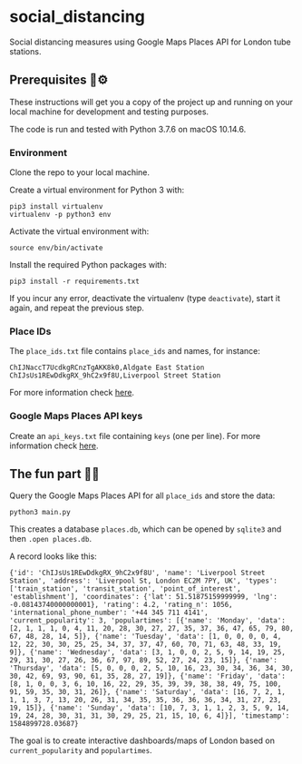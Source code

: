 # social_distancing
Social distancing measures using Google Maps Places API for London tube stations.

## Prerequisites 🔧⚙️

These instructions will get you a copy of the project up and running on your local machine for development and testing purposes.

The code is run and tested with Python 3.7.6 on macOS 10.14.6.

### Environment

Clone the repo to your local machine.

Create a virtual environment for Python 3 with:

    pip3 install virtualenv
    virtualenv -p python3 env

Activate the virtual environment with:

    source env/bin/activate

Install the required Python packages with:

    pip3 install -r requirements.txt

If you incur any error, deactivate the virtualenv (type `deactivate`), start it again, and repeat the previous step.

### Place IDs

The `place_ids.txt` file contains `place_ids` and names, for instance:

    ChIJNaccT7UcdkgRCnzTgAKK8k0,Aldgate East Station
    ChIJsUs1REwDdkgRX_9hC2x9f8U,Liverpool Street Station

For more information check [here](https://developers.google.com/places/web-service/place-id).

### Google Maps Places API keys

Create an `api_keys.txt` file containing `keys` (one per line).
For more information check [here](https://developers.google.com/places/web-service/get-api-key).

## The fun part 🎉🚀

Query the Google Maps Places API for all `place_ids` and store the data:

    python3 main.py

This creates a database `places.db`, which can be opened by `sqlite3` and then `.open places.db`.

A record looks like this:

    {'id': 'ChIJsUs1REwDdkgRX_9hC2x9f8U', 'name': 'Liverpool Street Station', 'address': 'Liverpool St, London EC2M 7PY, UK', 'types': ['train_station', 'transit_station', 'point_of_interest', 'establishment'], 'coordinates': {'lat': 51.51875159999999, 'lng': -0.08143740000000001}, 'rating': 4.2, 'rating_n': 1056, 'international_phone_number': '+44 345 711 4141', 'current_popularity': 3, 'populartimes': [{'name': 'Monday', 'data': [2, 1, 1, 1, 0, 4, 11, 20, 28, 30, 27, 27, 35, 37, 36, 47, 65, 79, 80, 67, 48, 28, 14, 5]}, {'name': 'Tuesday', 'data': [1, 0, 0, 0, 0, 4, 12, 22, 30, 30, 25, 25, 34, 37, 37, 47, 60, 70, 71, 63, 48, 33, 19, 9]}, {'name': 'Wednesday', 'data': [3, 1, 0, 0, 2, 5, 9, 14, 19, 25, 29, 31, 30, 27, 26, 36, 67, 97, 89, 52, 27, 24, 23, 15]}, {'name': 'Thursday', 'data': [5, 0, 0, 0, 2, 5, 10, 16, 23, 30, 34, 36, 34, 30, 30, 42, 69, 93, 90, 61, 35, 28, 27, 19]}, {'name': 'Friday', 'data': [8, 1, 0, 0, 3, 6, 10, 16, 22, 29, 35, 39, 39, 38, 38, 49, 75, 100, 91, 59, 35, 30, 31, 26]}, {'name': 'Saturday', 'data': [16, 7, 2, 1, 1, 1, 3, 7, 13, 20, 26, 31, 34, 35, 35, 36, 36, 36, 34, 31, 27, 23, 19, 15]}, {'name': 'Sunday', 'data': [10, 7, 3, 1, 1, 2, 3, 5, 9, 14, 19, 24, 28, 30, 31, 31, 30, 29, 25, 21, 15, 10, 6, 4]}], 'timestamp': 1584899728.03687}
    
The goal is to create interactive dashboards/maps of London based on `current_popularity` and `populartimes`.